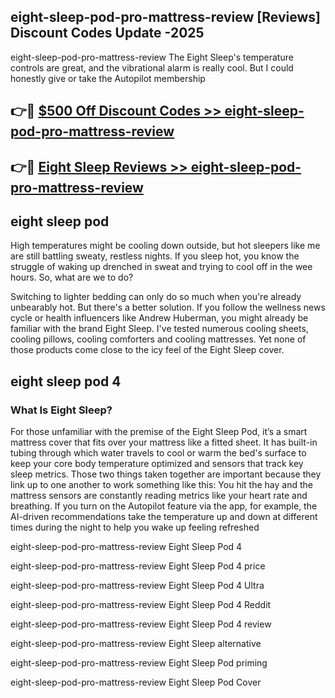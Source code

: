 ## eight-sleep-pod-pro-mattress-review [Reviews​] Discount Codes Update -2025

eight-sleep-pod-pro-mattress-review The Eight Sleep's temperature controls are great, and the vibrational alarm is really cool. But I could honestly give or take the Autopilot membership

## 👉🔴 [$500 Off Discount Codes >> eight-sleep-pod-pro-mattress-review](http://download.freeplayer.one?title=eight-sleep-pod-pro-mattress-review&ref=18-ES)

## 👉🔴 [Eight Sleep Reviews >> eight-sleep-pod-pro-mattress-review](http://download.freeplayer.one?title=eight-sleep-pod-pro-mattress-review&ref=18-ES)

## eight sleep pod

High temperatures might be cooling down outside, but hot sleepers like me are still battling sweaty, restless nights. If you sleep hot, you know the struggle of waking up drenched in sweat and trying to cool off in the wee hours. So, what are we to do?

Switching to lighter bedding can only do so much when you're already unbearably hot. But there's a better solution. If you follow the wellness news cycle or health influencers like Andrew Huberman, you might already be familiar with the brand Eight Sleep. I've tested numerous cooling sheets, cooling pillows, cooling comforters and cooling mattresses. Yet none of those products come close to the icy feel of the Eight Sleep cover.

## eight sleep pod 4

### What Is Eight Sleep?

For those unfamiliar with the premise of the Eight Sleep Pod, it’s a smart mattress cover that fits over your mattress like a fitted sheet. It has built-in tubing through which water travels to cool or warm the bed's surface to keep your core body temperature optimized and sensors that track key sleep metrics. Those two things taken together are important because they link up to one another to work something like this: You hit the hay and the mattress sensors are constantly reading metrics like your heart rate and breathing. If you turn on the Autopilot feature via the app, for example, the AI-driven recommendations take the temperature up and down at different times during the night to help you wake up feeling refreshed

eight-sleep-pod-pro-mattress-review Eight Sleep Pod 4

eight-sleep-pod-pro-mattress-review Eight Sleep Pod 4 price

eight-sleep-pod-pro-mattress-review Eight Sleep Pod 4 Ultra

eight-sleep-pod-pro-mattress-review Eight Sleep Pod 4 Reddit

eight-sleep-pod-pro-mattress-review Eight Sleep Pod 4 review

eight-sleep-pod-pro-mattress-review Eight Sleep alternative

eight-sleep-pod-pro-mattress-review Eight Sleep Pod priming

eight-sleep-pod-pro-mattress-review Eight Sleep Pod Cover